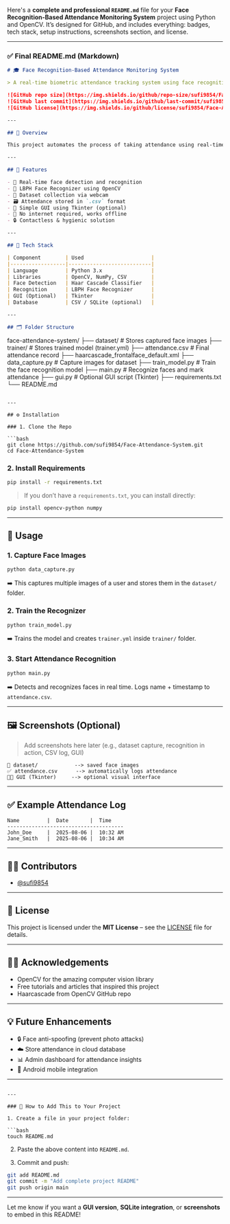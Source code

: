 Here's a **complete and professional `README.md`** file for your **Face Recognition-Based Attendance Monitoring System** project using Python and OpenCV. It’s designed for GitHub, and includes everything: badges, tech stack, setup instructions, screenshots section, and license.

---

### ✅ Final README.md (Markdown)

```markdown
# 🎓 Face Recognition-Based Attendance Monitoring System

> A real-time biometric attendance tracking system using face recognition with OpenCV and Python.

![GitHub repo size](https://img.shields.io/github/repo-size/sufi9854/Face-Attendance-System)
![GitHub last commit](https://img.shields.io/github/last-commit/sufi9854/Face-Attendance-System)
![GitHub license](https://img.shields.io/github/license/sufi9854/Face-Attendance-System)

---

## 📌 Overview

This project automates the process of taking attendance using real-time face recognition. It uses a webcam to detect and recognize faces, records attendance in a CSV file with date and timestamp, and is built using OpenCV and Python.

---

## 🚀 Features

- 📸 Real-time face detection and recognition
- 🧠 LBPH Face Recognizer using OpenCV
- 📂 Dataset collection via webcam
- 🗃️ Attendance stored in `.csv` format
- 🧾 Simple GUI using Tkinter (optional)
- 💾 No internet required, works offline
- 🔒 Contactless & hygienic solution

---

## 🧰 Tech Stack

| Component        | Used                      |
|------------------|---------------------------|
| Language         | Python 3.x                |
| Libraries        | OpenCV, NumPy, CSV        |
| Face Detection   | Haar Cascade Classifier   |
| Recognition      | LBPH Face Recognizer      |
| GUI (Optional)   | Tkinter                   |
| Database         | CSV / SQLite (optional)   |

---

## 🗂️ Folder Structure

```

face-attendance-system/
├── dataset/                    # Stores captured face images
├── trainer/                    # Stores trained model (trainer.yml)
├── attendance.csv              # Final attendance record
├── haarcascade\_frontalface\_default.xml
├── data\_capture.py             # Capture images for dataset
├── train\_model.py              # Train the face recognition model
├── main.py                     # Recognize faces and mark attendance
├── gui.py                      # Optional GUI script (Tkinter)
├── requirements.txt
└── README.md

````

---

## ⚙️ Installation

### 1. Clone the Repo

```bash
git clone https://github.com/sufi9854/Face-Attendance-System.git
cd Face-Attendance-System
````

### 2. Install Requirements

```bash
pip install -r requirements.txt
```

> If you don’t have a `requirements.txt`, you can install directly:

```bash
pip install opencv-python numpy
```

---

## 🧪 Usage

### 1. Capture Face Images

```bash
python data_capture.py
```

➡️ This captures multiple images of a user and stores them in the `dataset/` folder.

### 2. Train the Recognizer

```bash
python train_model.py
```

➡️ Trains the model and creates `trainer.yml` inside `trainer/` folder.

### 3. Start Attendance Recognition

```bash
python main.py
```

➡️ Detects and recognizes faces in real time. Logs name + timestamp to `attendance.csv`.

---

## 🖼️ Screenshots (Optional)

> Add screenshots here later (e.g., dataset capture, recognition in action, CSV log, GUI)

```
📸 dataset/            --> saved face images  
✅ attendance.csv      --> automatically logs attendance  
👨‍💻 GUI (Tkinter)     --> optional visual interface  
```

---

## ✅ Example Attendance Log

```
Name         |  Date       |  Time
--------------------------------------
John_Doe     |  2025-08-06 |  10:32 AM
Jane_Smith   |  2025-08-06 |  10:34 AM
```

---

## 🧑‍💻 Contributors

* [@sufi9854](https://github.com/sufi9854)

---

## 📄 License

This project is licensed under the **MIT License** – see the [LICENSE](LICENSE) file for details.

---

## 🙋‍♂️ Acknowledgements

* OpenCV for the amazing computer vision library
* Free tutorials and articles that inspired this project
* Haarcascade from OpenCV GitHub repo

---

## 💡 Future Enhancements

* 🔒 Face anti-spoofing (prevent photo attacks)
* ☁️ Store attendance in cloud database
* 📊 Admin dashboard for attendance insights
* 📱 Android mobile integration

---

````

---

### 📌 How to Add This to Your Project

1. Create a file in your project folder:

```bash
touch README.md
````

2. Paste the above content into `README.md`.

3. Commit and push:

```bash
git add README.md
git commit -m "Add complete project README"
git push origin main
```

---

Let me know if you want a **GUI version**, **SQLite integration**, or **screenshots** to embed in this README!
